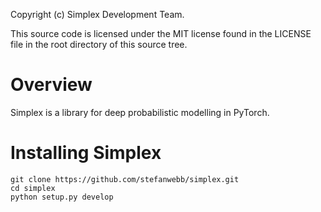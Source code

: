 Copyright (c) Simplex Development Team.

This source code is licensed under the MIT license found in the
LICENSE file in the root directory of this source tree.

# Overview

Simplex is a library for deep probabilistic modelling in PyTorch.

# Installing Simplex

    git clone https://github.com/stefanwebb/simplex.git
    cd simplex
    python setup.py develop
